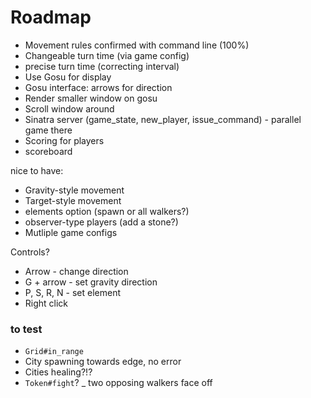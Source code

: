 # Roadmap

* Movement rules confirmed with command line (100%)
* Changeable turn time (via game config)
* precise turn time (correcting interval)
* Use Gosu for display
* Gosu interface: arrows for direction
* Render smaller window on gosu
* Scroll window around
* Sinatra server (game_state, new_player, issue_command) - parallel game there
* Scoring for players
* scoreboard

nice to have:
* Gravity-style movement
* Target-style movement
* elements option (spawn or all walkers?)
* observer-type players (add a stone?)
* Mutliple game configs

Controls?
* Arrow - change direction
* G + arrow - set gravity direction
* P, S, R, N - set element
* Right click


### to test

- `Grid#in_range`
- City spawning towards edge, no error
- Cities healing?!?
- `Token#fight`?
_ two opposing walkers face off